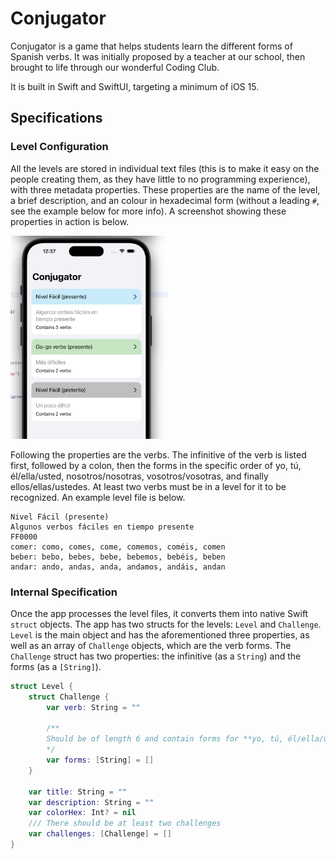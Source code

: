 # Conjugator

Conjugator is a game that helps students learn the different forms of Spanish verbs. It was initially proposed by a teacher at our school, then brought to life through our wonderful Coding Club.

It is built in Swift and SwiftUI, targeting a minimum of iOS 15.

## Specifications

### Level Configuration

All the levels are stored in individual text files (this is to make it easy on the people creating them, as they have little to no programming experience), with three metadata properties. These properties are the name of the level, a brief description, and an colour in hexadecimal form (without a leading `#`, see the example below for more info). A screenshot showing these properties in action is below.

<img src="assets/main-screen.png" alt="The main screen of Conjugator" width="50%" height="50%" />

Following the properties are the verbs. The infinitive of the verb is listed first, followed by a colon, then the forms in the specific order of yo, tú, él/ella/usted, nosotros/nosotras, vosotros/vosotras, and finally ellos/ellas/ustedes. At least two verbs must be in a level for it to be recognized. An example level file is below.

```text
Nivel Fácil (presente)
Algunos verbos fáciles en tiempo presente
FF0000
comer: como, comes, come, comemos, coméis, comen
beber: bebo, bebes, bebe, bebemos, bebéis, beben
andar: ando, andas, anda, andamos, andáis, andan
```

### Internal Specification

Once the app processes the level files, it converts them into native Swift `struct` objects. The app has two structs for the levels: `Level` and `Challenge`. `Level` is the main object and has the aforementioned three properties, as well as an array of `Challenge` objects, which are the verb forms. The `Challenge` struct has two properties: the infinitive (as a `String`) and the forms (as a `[String]`).

```swift
struct Level {
    struct Challenge {
        var verb: String = ""

        /**
        Should be of length 6 and contain forms for **yo, tú, él/ella/usted, nosotros/nosotras, vosotros/vosotras, and ellos/ellas/ustedes**
        */
        var forms: [String] = []
    }

    var title: String = ""
    var description: String = ""
    var colorHex: Int? = nil
    /// There should be at least two challenges
    var challenges: [Challenge] = []
}
```
